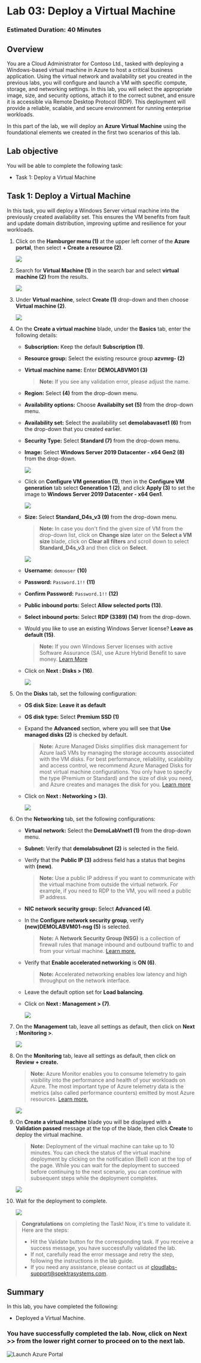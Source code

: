 ﻿# Lab 03: Deploy a Virtual Machine

### Estimated Duration: 40 Minutes

## Overview

You are a Cloud Administrator for Contoso Ltd., tasked with deploying a Windows-based virtual machine in Azure to host a critical business application. Using the virtual network and availability set you created in the previous labs, you will configure and launch a VM with specific compute, storage, and networking settings. In this lab, you will select the appropriate image, size, and security options, attach it to the correct subnet, and ensure it is accessible via Remote Desktop Protocol (RDP). This deployment will provide a reliable, scalable, and secure environment for running enterprise workloads.
 
In this part of the lab, we will deploy an **Azure Virtual Machine** using the foundational elements we created in the first two scenarios of this lab.

## Lab objective

You will be able to complete the following task:

- Task 1: Deploy a Virtual Machine

## Task 1: Deploy a Virtual Machine

In this task, you will deploy a Windows Server virtual machine into the previously created availability set. This ensures the VM benefits from fault and update domain distribution, improving uptime and resilience for your workloads.

1. Click on the **Hamburger menu (1)** at the upper left corner of the **Azure portal**, then select **+ Create a resource (2)**.

    ![](../instructions/images/Lab1-00.png)
     
1. Search for **Virtual Machine (1)** in the search bar and select  **virtual machine (2)** from the results.

      ![](../instructions/images/Lab2-00.png)

1. Under **Virtual machine**, select **Create (1)** drop-down and then choose **Virtual machine (2)**.

      ![](../instructions/images/lab2-image2.png)
   
1. On the **Create a virtual machine** blade, under the **Basics** tab, enter the following details:
  
    - **Subscription:** Keep the default **Subscription (1)**.
 
    - **Resource group:** Select the existing resource group **azvmrg-<inject key="Deployment ID" enableCopy="false"/> (2)**
    
    - **Virtual machine name:** Enter **DEMOLABVM01 (3)**

        > **Note:** If you see any validation error, please adjust the name.
     
    - **Region:** Select **<inject key="Region" enableCopy="false"/>** **(4)** from the  drop-down menu.
 
    - **Availability options:** Choose **Availabilty set (5)** from the  drop-down menu.

    - **Availability set:** Select the availability set **demolabavaset1 (6)** from the drop-down that you created earlier.
     
    -  **Security Type:** Select **Standard (7)** from the  drop-down menu.

    - **Image:** Select **Windows Server 2019 Datacenter - x64 Gen2 (8)** from the drop-down.

       ![](./images/avmg4.png)

    - Click on **Configure VM generation (1)**, then in the **Configure VM generation** tab select **Generation 1 (2)**, and click **Apply (3)** to set the image to **Windows Server 2019 Datacenter - x64 Gen1**.
   
      ![](./images/avmg5.png)

    - **Size:** Select **Standard_D4s_v3 (9)** from the drop-down menu. 
          
        >**Note:** In case you don't find the given size of VM from the drop-down list, click on **Change size** later on the **Select a VM size** blade, click on **Clear all filters** and scroll down to select **Standard_D4s_v3** and then click on  **Select**.

        ![](images/avm9.png)     

    - **Username:** `demouser` **(10)**

    - **Password:** `Password.1!!` **(11)**

    - **Confirm Password:** `Password.1!!` **(12)**

    - **Public inbound ports:** Select **Allow selected ports (13)**.

    - **Select inbound ports:** Select **RDP (3389) (14)** from the drop-down.

    - Would you like to use an existing Windows Server license? **Leave as default (15)**.

        > **Note:** If you own Windows Server licenses with active Software Assurance (SA), use Azure Hybrid Benefit to save money. [Learn More](https://azure.microsoft.com/en-us/pricing/hybrid-use-benefit/#services)
  
    - Click on **Next : Disks > (16)**.
  
       ![](images/avm10.png)

1. On the **Disks** tab, set the following configuration:

   - **OS disk Size:** **Leave it as default**

   - **OS disk type:** Select **Premium SSD (1)**

   - Expand the **Advanced** section, where you will see that **Use managed disks (2)** is checked by default.

     > **Note:** Azure Managed Disks simplifies disk management for Azure IaaS VMs by managing the storage accounts associated with the VM disks. For best performance, reliability, scalability and access control, we recommend Azure Managed Disks for most virtual machine configurations. You only have to specify the type (Premium or Standard) and the size of disk you need, and Azure creates and manages the disk for you. [Learn more](https://docs.microsoft.com/en-us/azure/storage/storage-managed-disks-overview)
 
    -  Click on **Next : Networking > (3)**. 

       ![](./images/avm11.png)
     
1. On the **Networking** tab, set the following configurations:

    - **Virtual network:** Select the **DemoLabVnet1 (1)** from the drop-down menu.

    - **Subnet:** Verify that **demolabsubnet (2)** is selected in the  field.

    - Verify that the **Public IP (3)** address field has a status that begins with **(new)**.

       > **Note:** Use a public IP address if you want to communicate with the virtual machine from outside the virtual network. For example, if you need to RDP to the VM, you will need a public IP address. 

   - **NIC network security group:** Select **Advanced (4)**. 

   - In the **Configure network security group**, verify **(new)DEMOLABVM01-nsg (5)** is selected.

       > **Note:** A **Network Security Group (NSG)** is a collection of firewall rules that manage inbound and outbound traffic to and from your virtual machine. [Learn more.](https://docs.microsoft.com/en-us/azure/virtual-network/virtual-networks-nsg)

   -  Verify that **Enable accelerated networking** is **ON (6)**.

       > **Note:** Accelerated networking enables low latency and high throughput on the network interface.
    
   - Leave the default option set for **Load balancing**.

   - Click on **Next : Management > (7)**. 

       ![](./images/Lab2-02.png)
       
1. On the **Management** tab, leave all settings as default, then click on **Next : Monitoring >**.

      ![](./images/Lab2-03.png)

1. On the **Monitoring** tab, leave all settings as default, then click on **Review + create.**

    > **Note:** Azure Monitor enables you to consume telemetry to gain visibility into the performance and health of your workloads on Azure. The most important type of Azure telemetry data is the metrics (also called performance counters) emitted by most Azure resources. [Learn more.](https://docs.microsoft.com/en-us/azure/monitoring-and-diagnostics/monitoring-overview-metrics)

      ![](./images/Lab2-04.png)

1. On **Create a virtual machine** blade you will be displayed with a **Validation passed** message at the top of the blade, then click **Create** to deploy the virtual machine. 

    > **Note:** Deployment of the virtual machine can take up to 10 minutes. You can check the status of the virtual machine deployment by clicking on the notification (Bell) icon at the top of the page. While you can wait for the deployment to succeed before continuing to the next scenario, you can continue with subsequent steps while the deployment completes.

    ![](images/Lab2-05.png)

1. Wait for the deployment to complete.

    ![](images2/lab3-10.png)

>**Congratulations** on completing the Task! Now, it's time to validate it. Here are the steps:
> - Hit the Validate button for the corresponding task. If you receive a success message, you have successfully validated the lab. 
> - If not, carefully read the error message and retry the step, following the instructions in the lab guide.
> - If you need any assistance, please contact us at cloudlabs-support@spektrasystems.com.   

<validation step="9167bbff-7946-48a6-bef5-3c037f89f2e9" />

## Summary

In this lab, you have completed the following:

- Deployed a Virtual Machine.

### You have successfully completed the lab. Now, click on **Next >>** from the lower right corner to proceed on to the next lab.

![Launch Azure Portal](../instructions/images2/next.png)
